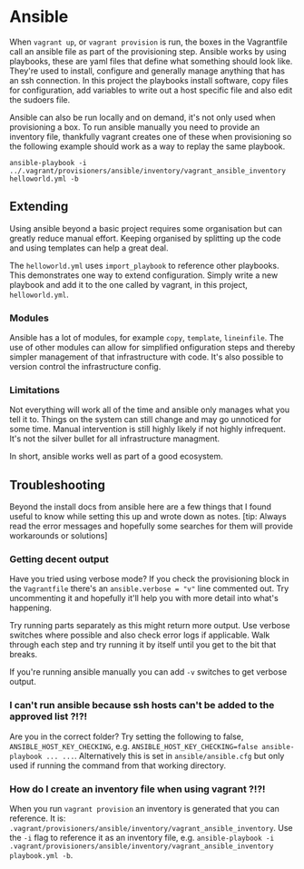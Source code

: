 # Ansible
When `vagrant up`, or `vagrant provision` is run, the boxes in the Vagrantfile call an ansible file as part of the provisioning step.
Ansible works by using playbooks, these are yaml files that define what something should look like. They're used to install, configure and generally manage anything that has an ssh connection. In this project the playbooks install software, copy files for configuration, add variables to write out a host specific file and also edit the sudoers file.

Ansible can also be run locally and on demand, it's not only used when provisioning a box.
To run ansible manually you need to provide an inventory file, thankfully vagrant creates one of these when provisioning so the following example should work as a way to replay the same playbook.

 `ansible-playbook -i ../.vagrant/provisioners/ansible/inventory/vagrant_ansible_inventory helloworld.yml -b`

## Extending
Using ansible beyond a basic project requires some organisation but can greatly reduce manual effort. Keeping organised by splitting up the code and using templates can help a great deal.

The `helloworld.yml` uses `import_playbook` to reference other playbooks. This demonstrates one way to extend configuration. Simply write a new playbook and add it to the one called by vagrant, in this project, `helloworld.yml`.

### Modules
Ansible has a lot of modules, for example `copy`, `template`, `lineinfile`. The use of other modules can allow for simplified onfiguration steps and thereby simpler management of that infrastructure with code. It's also possible to version control the infrastructure config.

### Limitations
Not everything will work all of the time and ansible only manages what you tell it to. Things on the system can still change and may go unnoticed for some time. Manual intervention is still highly likely if not highly infrequent. It's not the silver bullet for all infrastructure managment.

In short, ansible works well as part of a good ecosystem. 

## Troubleshooting
Beyond the install docs from ansible here are a few things that I found useful to know while setting this up and wrote down as notes.
[tip: Always read the error messages and hopefully some searches for them will provide workarounds or solutions]

### Getting decent output
Have you tried using verbose mode? If you check the provisioning block in the `Vagrantfile` there's an `ansible.verbose = "v"` line commented out. Try uncommenting it and hopefully it'll help you with more detail into what's happening.

Try running parts separately as this might return more output. Use verbose switches where possible and also check error logs if applicable. Walk through each step and try running it by itself until you get to the bit that breaks.

If you're running ansible manually you can add `-v` switches to get verbose output.

### I can't run ansible because ssh hosts can't be added to the approved list ?!?!
Are you in the correct folder? Try setting the following to false, `ANSIBLE_HOST_KEY_CHECKING`, e.g. `ANSIBLE_HOST_KEY_CHECKING=false ansible-playbook ... ...`. Alternatively this is set in `ansible/ansible.cfg` but only used if running the command from that working directory.

### How do I create an inventory file when using vagrant ?!?!
When you run `vagrant provision` an inventory is generated that you can reference. It is: `.vagrant/provisioners/ansible/inventory/vagrant_ansible_inventory`.
Use the `-i` flag to reference it as an inventory file, e.g. `ansible-playbook -i .vagrant/provisioners/ansible/inventory/vagrant_ansible_inventory playbook.yml -b`.

